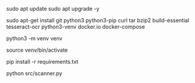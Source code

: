 sudo apt update
sudo apt upgrade -y

sudo apt-get install git python3 python3-pip curl tar bzip2 build-essential tesseract-ocr python3-venv docker.io docker-compose


python3 -m venv venv

source venv/bin/activate

pip install -r requirements.txt

python src/scanner.py 


